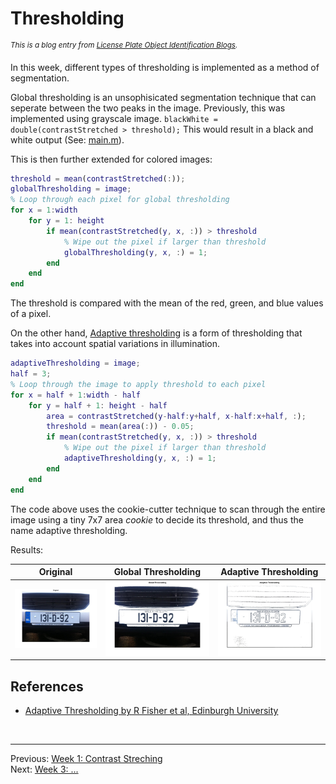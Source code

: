**Thresholding**
========================
<sup>*This is a blog entry from [License Plate Object Identification Blogs](./README.md).*</sup>

In this week, different types of thresholding is implemented as a method of segmentation.

Global thresholding is an unsophisicated segmentation technique that can seperate between the two peaks in the image. Previously, this was implemented using grayscale image. `blackWhite = double(contrastStretched > threshold);` This would result in a black and white output (See: [main.m](https://github.com/CharmySoft/license-plate-object-identification/blob/0eef0f0a49d873441912e2c860541058049a29ac/main.m#L34)).  

This is then further extended for colored images:

```matlab
threshold = mean(contrastStretched(:));
globalThresholding = image;
% Loop through each pixel for global thresholding
for x = 1:width
    for y = 1: height
        if mean(contrastStretched(y, x, :)) > threshold
            % Wipe out the pixel if larger than threshold
            globalThresholding(y, x, :) = 1;
        end            
    end
end
```
The threshold is compared with the mean of the red, green, and blue values of a pixel.

On the other hand, [Adaptive thresholding][1] is a form of thresholding that takes into account spatial variations in illumination. 

```matlab
adaptiveThresholding = image;
half = 3;
% Loop through the image to apply threshold to each pixel
for x = half + 1:width - half
    for y = half + 1: height - half
        area = contrastStretched(y-half:y+half, x-half:x+half, :);
        threshold = mean(area(:)) - 0.05;
        if mean(contrastStretched(y, x, :)) > threshold
            % Wipe out the pixel if larger than threshold
            adaptiveThresholding(y, x, :) = 1;
        end            
    end
end
```
The code above uses the cookie-cutter technique to scan through the entire image using a tiny 7x7 area *cookie* to decide its threshold, and thus the name adaptive thresholding.

Results:

| Original | Global Thresholding | Adaptive Thresholding |
| :---: |:---:| :---:|
| ![Original](./img/week1-original.jpg) | ![Global Thresholding](./img/week2-global-thresholding.jpg) | ![Adaptive Thresholding](./img/week2-adaptive-thresholding.jpg) |


References
------------------------
* [Adaptive Thresholding by R Fisher et al, Edinburgh University][1]  

[1]: http://homepages.inf.ed.ac.uk/rbf/HIPR2/adpthrsh.htm "Adaptive Thresholding"
<br>

------------------------
Previous: [Week 1: Contrast Streching](./week1.md)  
Next: [Week 3: ...](./week3.md)